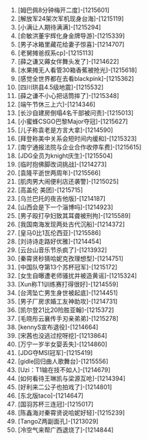 
1. [姆巴佩8分钟梅开二度]-[1215601]
1. [解放军24架次军机现身台海]-[1215119]
1. [小满让人期待满满]-[1215294]
1. [俞敏洪董宇辉化身金牌导游]-[1215339]
1. [男子冰箱里藏花给妻子惊喜]-[1214707]
1. [老舅摊爸叔系cp]-[1215113]
1. [薛之谦又薅女伴舞头发了]-[1214622]
1. [水果摊无人看管30箱香蕉被抢光]-[1215618]
1. [感觉全世界都在去看blackpink]-[1215362]
1. [四川珙县4.5级地震]-[1215532]
1. [薛之谦不小心把话筒摔了]-[1215348]
1. [端午节休三上六]-[1214346]
1. [长沙自建房倒塌4名干部被问责]-[1215013]
1. [小蜜蜂CSGO巴黎Major夺冠]-[1215627]
1. [儿子称袁老是方言大拿]-[1214590]
1. [拜登称美中关系会短时间内缓和]-[1215323]
1. [南宁通报法院与企业合作收停车费]-[1215615]
1. [JDG全员为knight庆生]-[1215504]
1. [临时抱佛脚改词挑战]-[1214273]
1. [袁隆平逝世两周年]-[1215566]
1. [肌肉男大闹便利店还袭警]-[1215025]
1. [高盖伦 美团]-[1215715]
1. [乌兰巴托的夜吉他版]-[1214187]
1. [山西会是下一个淄博吗]-[1214923]
1. [男子殴打孕妇致其耳聋被刑拘]-[1215589]
1. [我国南海发现两处古代沉船]-[1214372]
1. [皇马0比1瓦伦西亚]-[1215586]
1. [刘诗诗走路好优雅]-[1214454]
1. [云台山音乐节杀疯了]-[1213932]
1. [秦霄贤秒猜哈妮克孜理想型]-[1214751]
1. [中国队夺第13个苏杯冠军]-[1215172]
1. [女生自曝遭老师骚扰并被造黄谣]-[1215324]
1. [Xun称T1训练赛打得很好]-[1214559]
1. [台湾坠亡男生身世被起底]-[1214451]
1. [男子厂房求婚工友神助攻]-[1214731]
1. [凯尔登21比20险胜亚翰]-[1215372]
1. [毛晓彤云襄传手刃亲弟弟]-[1215278]
1. [kennyS宣布退役]-[1214664]
1. [宋茜也没逃过挖呀挖]-[1213864]
1. [万宁一岁半女婴丢失]-[1214860]
1. [JDG夺MSI冠军]-[1215419]
1. [gidle回归曲人歌舞台]-[1215556]
1. [Uzi：T1输在技不如人]-[1214679]
1. [如何看待王琳凯与梁源互呛]-[1214394]
1. [好利来二公子也拍戏了]-[1214801]
1. [东北版taco]-[1214647]
1. [国羽苏杯三连冠]-[1215017]
1. [陈鑫海对秦霄贤说哈妮好轻]-[1215239]
1. [TangoZ两副面孔]-[1213029]
1. [冷空气来帮广西退烧了]-[1214844]